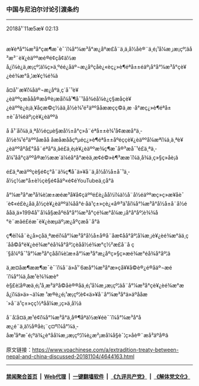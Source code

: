 ### 中国与尼泊尔讨论引渡条约 
------------------------

<div class="published">
 <span class="date" title="ä¸­å½æ¶é´">
  <time datetime="2018-11-05T02:13:48+08:00">
   2018å¹´11æ5æ¥ 02:13
  </time>
 </span>
</div>
<br/>
<div class="wsw">
 <p>
  æ¥èªå°¼æ³å°çæ¶æ¯è¯´ï¼å°¼æ³å°æ¿åºæ­£å¨ä¸ä¸­å½åè®¨ä¸é¡¹å¼æ¸¡æ¡çº¦ãå³æ³¨è¥¿èäººæé®é¢çå¢ä½æå¿ï¼è¿ä¸æ¡çº¦ä¼ç»ä¸ºéé¿åäº¬æ¿åºçåè¿«èç¿»è¶éªå±±éäº¡å°å°¼æ³å°çè¥¿èé¾æ°å¸¦æ¥ç¾é¾ã
 </p>
 <p>
  å¤å¹´æ¥ï¼åäº¬æ¿åºä¸ç´å¯¹è¥¿èäººçæååå®æå®è¡æåï¼å¹¶å¯¹åå¾éå¼è¿ç§æåçè¥¿èäººè¿è¡ä¸¥åçæ©ç½ãä¸­å½è¾¹é²äººååææçç©ä¸æ ·å°æç¿»è¶éªå±±è¯å¾éäº¡çè¥¿èäººã
 </p>
 <p>
  å å¹´åï¼ä¸ä¸ªå½éçµè§æå½±å°ç»å¨éªå±±è¾¹å¢ææå°ä¸­å½è¾¹é²äººåæåå åæåæååçºµéç¿»è¶éªå±±åºéççè¥¿èäººå¼æªï¼ä¸ä¸ªè¥¿èäººåºå£°åå¨éªå°ä¸ãé£ä¸è¡è¥¿èäººæ¾ç¶æ¯å®³æå¯¹é£ä¸ªä¸­å¼¹åå°çäººå®æ½ææ´ä¼é­å°å°æèä¸æ¢é©»è¶³ææ´ï¼ä¸å¾ä¸ç»§ç»­åè¡ã
 </p>
 <p>
  é£ä¸ªæäººçè§é¢ç°å¨ä¾ç¶å¯ä»¥å¨ä¸­å½å½å±å¯¹ä¸­å½ç½æ°å±è½çè§é¢åäº«é¢éYouTubeä¸çå°ã
 </p>
 <p>
  å°¼æ³å°æ³å¾è¦æ±æéæ³å¥å¢çäººé£è¿åå½ï¼ä½å¨å½éäººæç»ç»æ¥åè¯´è¢«é£è¿åä¸­å½çè¥¿èäººä¼åå°é·åä¹ç±»çè¿«å®³ä¹åï¼å°¼æ³å°å½å±å¨å½éååä¸ä»1994å¹´å¼å§æåºéå°å°¼æ³å°çé¾æ°å¼æ¸¡å°å°åº¦è¾¾å°è¨æãé£éæ¯è¥¿èæµäº¡æ¿åºçæå¨å°ã
 </p>
 <p>
  ç¶èï¼å¨è¿å»çåä¸ªæéï¼å°¼æ³å°å½å±å®å¨åæ­¢åå°åº¦å¼æ¸¡è¥¿èé¾æ°ãä¸ç´åå©å°è¥¿èé¾æ°éå¾å°åº¦çèåå½é¾æ°ç½²æ­£å¨å ç´§å¼ºå¯¹å°¼æ³å°çååï¼è¦æ±å°¼æ³å°æ¿åºç»§ç»­æé¾æ°éå¾å°åº¦ã
 </p>
 <p>
  ä¸æ­¤åæ¶ææ¶æ¯è¯´ï¼å¨ä»å¹´6æå°¼æ³å°æ»çå¥¥å©è®¿é®åäº¬æé´ï¼å°¼ä¸­åæ¹è¾¾æè°è§£è¦å®æä¸é¡¹å¸æ³äºå©åè®®åä¸é¡¹å¼æ¸¡æ¡çº¦ãå¨å°¼æ³å°çè¥¿èé¾æ°æå¿ï¼ä»ä»¬ä¼æ ¹æ®è¿é¡¹æ¡çº¦è¢«ä»¥å¨å°¼æ³å°ä»äºååæ´»å¨ä¹ç±»çç½ªåå¼æ¸¡ç»ä¸­å½ã
 </p>
 <p>
  å¨å¦å¤ä¸æ¹é¢ï¼å°¼æ³å°ä¸å®¶åªä½æ¥éè¯´ï¼å°¼æ³å°åæ¿é¨ä¸ä½å®åè¡¨ç¤ºï¼å°¼ä¸­åæ¹åªæ¯é¡ºä¾¿è°åå¼æ¸¡æ¡çº¦ï¼è¿æ²¡æå¼å§è¯¦ç»åè®¨æå³äºå®ã
 </p>
</div>

原文链接：https://www.voachinese.com/a/extradition-treaty-between-nepal-and-china-discussed-20181104/4644163.html


------------------------
#### [禁闻聚合首页](https://github.com/gfw-breaker/banned-news/blob/master/README.md) &nbsp;|&nbsp; [Web代理](https://github.com/gfw-breaker/open-proxy/blob/master/README.md) &nbsp;|&nbsp;  [一键翻墙软件](https://github.com/gfw-breaker/nogfw/blob/master/README.md) &nbsp;|&nbsp; [《九评共产党》](https://github.com/gfw-breaker/9ping.md/blob/master/README.md#九评之一评共产党是什么) &nbsp;|&nbsp; [《解体党文化》](https://github.com/gfw-breaker/jtdwh.md/blob/master/README.md#绪论)